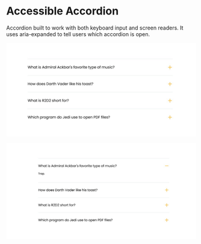 # Accessible Accordion

Accordion built to work with both keyboard input and screen readers. It uses aria-expanded to tell users which accordion is open.

![Accordion Closed](accordion-screenshot.jpg)

![Accordion Open](accordion-screenshot-2.jpg)

